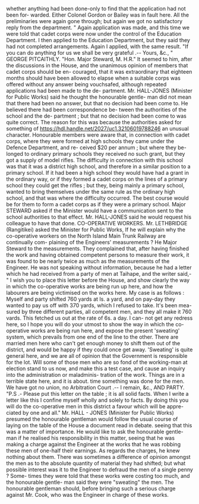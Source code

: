 whether anything had been done-only to find that the application had not been for- warded. Either Colonel Gordon or Bailey was in fault here. All the preliminaries were again gone through; but again we got no satisfactory reply from the department. " Again application was made, and this time we were told that cadet corps were now under the control of the Education Department. I then applied to the Education Department, but they said they had not completed arrangements. Again I applied, with the same result. "If you can do anything for us we shall be very grateful .-- Yours, &c., " GEORGE PITCAITHLY. "Hon. Major Steward, M. H.R." It seemed to him, after the discussions in the House, and the unanimous opinion of members that cadet corps should be en- couraged, that it was extraordinary that eighteen months should have been allowed to elapse when a suitable corps was offered without any answer being vouchsafed, although repeated applications had been made to the de- partment. Mr. HALL-JONES (Minister for Public Works) said he thought the honourable gentle- man did not mean that there had been no answer, but that no decision had been come to. He believed there had been correspondence be- tween the authorities of the school and the de- partment ; but that no decision had been come to was quite correct. The reason for this was because the authorities asked for something of https://hdl.handle.net/2027/uc1.32106019788246 an unusual character. Honourable members were aware that, in connection with cadet corps, where they were formed at high schools they came under the Defence Department, and re- ceived $20 per annum ; but where they be- longed to ordinary primary schools they received no such grant, but they got a supply of model rifles. The difficulty in connection with this school was that it was a district high school, and therefore in a similar position to a primary school. If it had been a high school they would have had a grant in the ordinary way, or if they formed a cadet corps on the lines of a primary school they could get the rifles ; but they, being mainly a primary school, wanted to bring themselves under the same rule as the ordinary high school, and that was where the difficulty occurred. The best course would be for them to form a cadet corps as if they were a primary school. Major STEWARD asked if the Minister would have a communication sent to the school authorities to that effect. Mr. HALL-JONES said he would request his colleague to have that done. CO-OPERATIVE WORKERS. Mr. LETHBRIDGE (Rangitikei) asked the Minister for Public Works, If he will explain why the co-operative workers on the North Island Main Trunk Railway are continually com- plaining of the Engineers' measurements ? He Major Steward to the measurements. They complained that, after having finished the work and having obtained competent persons to measure their work, it was found to be nearly twice as much as the measurements of the Engineer. He was not speaking without information, because he had a letter which he had received from a party of men at Taihape, and the writer said,- " I wish you to place this letter before the House, and show clearly the way in which the co-operative works are being run up here, and how the labourers are being victimised on the works here. My case is as follows : Myself and party shifted 760 yards at Is. a yard, and on pay-day they wanted to pay us off with 370 yards, which I refused to take. It's been mea- sured by three different parties, all competent men, and they all make it 760 vards. This fetched us out at the rate of 6s. a day. I can- not get any redress here, so I hope you will do your utmost to show the way in which the co- operative works are being run here, and expose the present 'sweating' system, which prevails from one end of the line to the other. There are married men here who can't get enough money to shift them out of the district, and would be happy if they could once get away. 'Sweating' is quite general here, and we are all of opinion that the Government is responsible for the lot. Will some of those men who are so fond of the working-man at election stand to us now, and make this a test case, and cause an inquiry into the administration or maladminis- tration of the work. Things are in a terrible state here, and it is about. time something was done for the men. We have got no union, no Arbitration Court .-- I remain, &c., AND PARTY. "P.S .- Please put this letter on the table ; it is all solid facts. When I write a letter like this I confine myself wholly and solely to facts. By doing this you will do the co-operative men in this district a favour which will be appre- ciated by one and all." Mr. HALL - JONES (Minister for Public Works) presumed the honourable gentleman would follow the usual course of laying on the table of the House a document read in debate. seeing that this was a matter of importance. He would like to ask the honourable gentle- man if he realised his responsibility in this matter, seeing that he was making a charge against the Engineer at the works that he was robbing these men of one-half their earnings. As regards the charges, he knew nothing about them. There was sometimes a difference of opinion amongst the men as to the absolute quantity of material they had shifted; but what possible interest was it to the Engineer to defraud the men of a single penny ? Some- times they were told that these works were costing too much, and the honourable gentle- man said they were "sweating" the men. The honourable gentleman should, before bringing such a serious charge against Mr. Cook, who was the Engineer in charge of these works. 